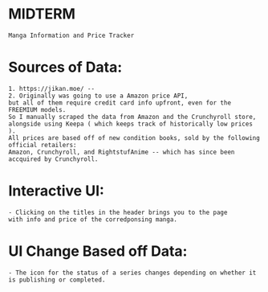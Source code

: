 # MIDTERM
    Manga Information and Price Tracker

# Sources of Data:
    1. https://jikan.moe/ -- 
    2. Originally was going to use a Amazon price API, 
    but all of them require credit card info upfront, even for the FREEMIUM models. 
    So I manually scraped the data from Amazon and the Crunchyroll store, 
    alongside using Keepa ( which keeps track of historically low prices ). 
    All prices are based off of new condition books, sold by the following official retailers: 
    Amazon, Crunchyroll, and RightstufAnime -- which has since been accquired by Crunchyroll.

# Interactive UI:
    - Clicking on the titles in the header brings you to the page
    with info and price of the corredponsing manga.

# UI Change Based off Data:
    - The icon for the status of a series changes depending on whether it is publishing or completed.